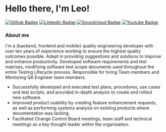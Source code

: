 # Hello there, I'm Leo!

[![Github Badge](https://img.shields.io/badge/-Github-000?style=flat-square&logo=Github&logoColor=white&link=https://github.com/johnlemile)](https://github.com/johnlemile)
[![Linkedin Badge](https://img.shields.io/badge/-LinkedIn-blue?style=flat-square&logo=Linkedin&logoColor=white&link=https://www.linkedin.com/in/johnlemile/)](https://www.linkedin.com/in/johnlemile/)
[![Soundcloud Badge](https://img.shields.io/badge/-soundcloud-f16d1c?style=flat-square&labelColor=f16d1c&logo=soundcloud&logoColor=white&link=https://soundcloud.com/johnlemile)](https://soundcloud.com/johnlemile)
[![Youtube Badge](https://img.shields.io/badge/-YouTube-ff0000?style=flat-square&labelColor=ff0000&logo=youtube&logoColor=white&link=https://www.youtube.com/user/johnlemile)](https://www.youtube.com/user/johnlemile)

### About me
I'm a {backend, frontend and mobile} quality engineering developer with over ten years of experience working to ensure the highest quality outcomes possible. Adept in providing suggestions and solutions to improve and enhance productivity. Developed software requirements and test matrixes, modifying software test scope documents used throughout the entire Testing Lifecycle process. Responsible for hiring Team members and Mentoring QA Engineer team members.

- Successfully developed and executed test plans, procedures, use cases and test scripts, and provided in-depth analysis to create and rollout new software.
- Improved product usability by creating feature enhancement requests, as well as performing systems analysis on existing products where documentation was lacking.
- Facilitated Change Control Board meetings, team staﬀ and technical meetings as a key thought leader within the organization.
